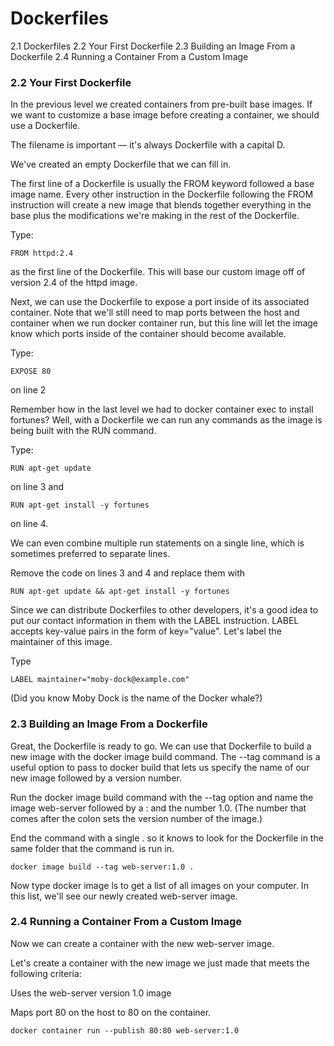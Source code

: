 # Dockerfiles
 2.1 Dockerfiles
 2.2 Your First Dockerfile
 2.3 Building an Image From a Dockerfile
 2.4 Running a Container From a Custom Image
 
### 2.2 Your First Dockerfile
In the previous level we created containers from pre-built base images. If we want 
to customize a base image before creating a container, we should use a Dockerfile.

The filename is important — it's always Dockerfile with a capital D.

We've created an empty Dockerfile that we can fill in.

The first line of a Dockerfile is usually the FROM keyword followed a base image name. 
Every other instruction in the Dockerfile following the FROM instruction will create a 
new image that blends together everything in the base plus the modifications we're 
making in the rest of the Dockerfile.

Type:

    FROM httpd:2.4 

as the first line of the Dockerfile. This will base our custom image off of 
version 2.4 of the httpd image.

Next, we can use the Dockerfile to expose a port inside of its associated container. 
Note that we'll still need to map ports between the host and container when we run 
docker container run, but this line will let the image know which ports inside of 
the container should become available.

Type: 

    EXPOSE 80 

on line 2

Remember how in the last level we had to docker container exec to install fortunes? 
Well, with a Dockerfile we can run any commands as the image is being built with the 
RUN command.

Type:
    
    RUN apt-get update 

on line 3 and 

    RUN apt-get install -y fortunes 
    
on line 4.

We can even combine multiple run statements on a single line, which is sometimes 
preferred to separate lines.

Remove the code on lines 3 and 4 and replace them with 

    RUN apt-get update && apt-get install -y fortunes


Since we can distribute Dockerfiles to other developers, it's a good idea to put 
our contact information in them with the LABEL instruction. LABEL accepts key-value 
pairs in the form of key="value". Let's label the maintainer of this image.

Type 

    LABEL maintainer="moby-dock@example.com"
    
(Did you know Moby Dock is the name of the Docker whale?)



### 2.3 Building an Image From a Dockerfile

Great, the Dockerfile is ready to go. We can use that Dockerfile to build a new 
image with the docker image build command. The --tag command is a useful option 
to pass to docker build that lets us specify the name of our new image followed 
by a version number.

Run the docker image build command with the --tag option and name the image web-server 
followed by a : and the number 1.0. (The number that comes after the colon sets the 
version number of the image.)

End the command with a single . so it knows to look for the Dockerfile in the same 
folder that the command is run in.

    docker image build --tag web-server:1.0 .
    
Now type docker image ls to get a list of all images on your computer. In this list, 
we'll see our newly created web-server image.



### 2.4 Running a Container From a Custom Image

Now we can create a container with the new web-server image.

Let's create a container with the new image we just made that meets the following 
criteria:

Uses the web-server version 1.0 image

Maps port 80 on the host to 80 on the container.

    docker container run --publish 80:80 web-server:1.0
    

